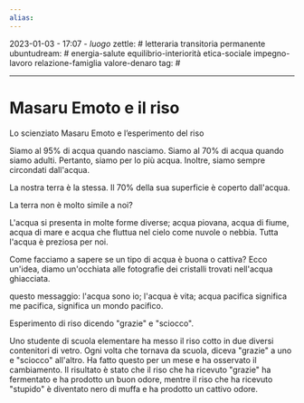 ```yaml
---
alias: 
---
```

2023-01-03 - 17:07 - *luogo*
zettle: # letteraria transitoria permanente
ubuntudream: # energia-salute equilibrio-interiorità etica-sociale impegno-lavoro relazione-famiglia valore-denaro 
tag: #

---
# Masaru Emoto e il riso

Lo scienziato Masaru Emoto e l’esperimento del riso

  

Siamo al 95% di acqua quando nasciamo. Siamo al 70% di acqua quando siamo adulti. Pertanto, siamo per lo più acqua. Inoltre, siamo sempre circondati dall'acqua.

La nostra terra è la stessa. Il 70% della sua superficie è coperto dall'acqua. 

La terra non è molto simile a noi?

L'acqua si presenta in molte forme diverse; acqua piovana, acqua di fiume, acqua di mare e acqua che fluttua nel cielo come nuvole o nebbia. Tutta l'acqua è preziosa per noi.

Come facciamo a sapere se un tipo di acqua è buona o cattiva? Ecco un'idea, diamo un'occhiata alle fotografie dei cristalli trovati nell'acqua ghiacciata.

  

questo messaggio: l'acqua sono io; l'acqua è vita; acqua pacifica significa me pacifica, significa un mondo pacifico.

  

Esperimento di riso dicendo "grazie" e "sciocco".

Uno studente di scuola elementare ha messo il riso cotto in due diversi contenitori di vetro. Ogni volta che tornava da scuola, diceva "grazie" a uno e "sciocco" all'altro. Ha fatto questo per un mese e ha osservato il cambiamento. Il risultato è stato che il riso che ha ricevuto "grazie" ha fermentato e ha prodotto un buon odore, mentre il riso che ha ricevuto "stupido" è diventato nero di muffa e ha prodotto un cattivo odore.
